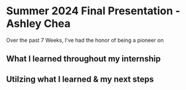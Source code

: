 # Summer 2024 Final Presentation - Ashley Chea

Over the past 7 Weeks, I've had the honor of being a pioneer on  

## What I learned throughout my internship

<!-- Write a brief introduction about yourself that includes your name, where you're from, your educational background, and any relevant experiences or interests you have that led you to pursue this internship. Additionally, please share what you hope to gain from this internship and how you plan to contribute to the team. -->


## Utilzing what I learned & my next steps

